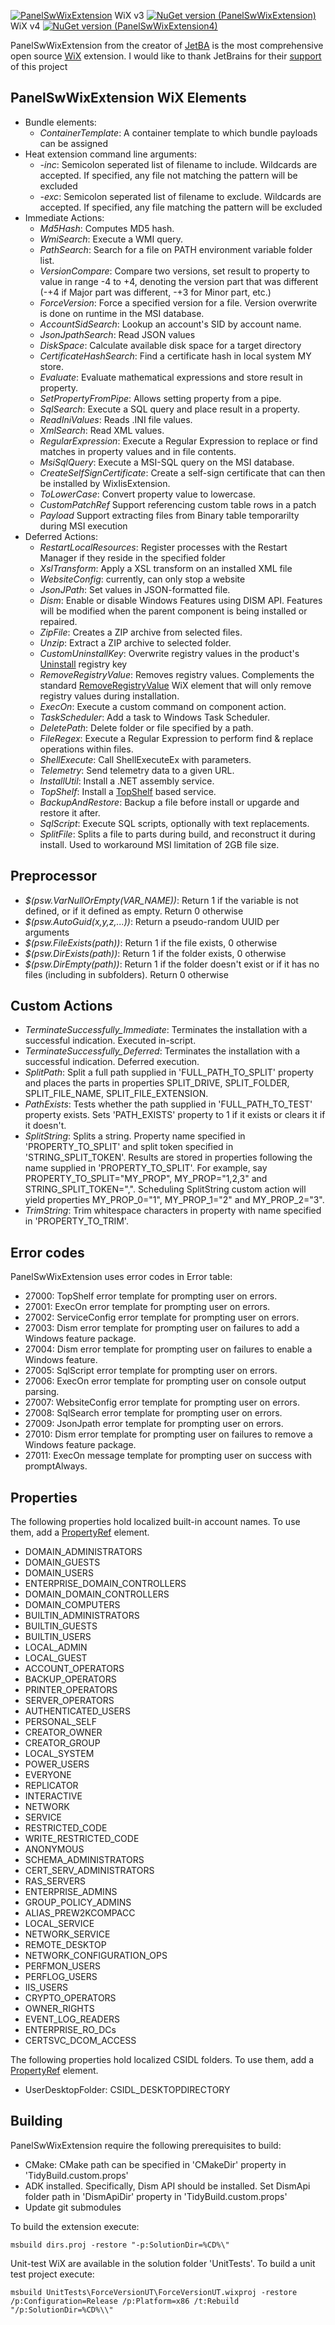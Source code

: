[![PanelSwWixExtension](https://github.com/nirbar/PanelSwWixExtension/actions/workflows/github-actions-build.yml/badge.svg?branch=master4)](https://github.com/nirbar/PanelSwWixExtension/actions/workflows/github-actions-build.yml)
WiX v3 [![NuGet version (PanelSwWixExtension)](https://img.shields.io/nuget/v/PanelSwWixExtension.svg?style=flat-square)](https://www.nuget.org/packages/PanelSwWixExtension/)
WiX v4 [![NuGet version (PanelSwWixExtension4)](https://img.shields.io/nuget/v/PanelSwWixExtension4.svg?style=flat-square)](https://www.nuget.org/packages/PanelSwWixExtension4/)

PanelSwWixExtension from the creator of [JetBA](https://github.com/nirbar/JetBA-Binaries) is the most comprehensive open source [WiX](http://wixtoolset.org/) extension. 
I would like to thank JetBrains for their [support](https://www.jetbrains.com/community/opensource/) of this project

## PanelSwWixExtension WiX Elements

- Bundle elements:
  - *ContainerTemplate*: A container template to which bundle payloads can be assigned
- Heat extension command line arguments:
  - *-inc*: Semicolon seperated list of filename to include. Wildcards are accepted. If specified, any file not matching the pattern will be excluded
  - *-exc*: Semicolon seperated list of filename to exclude. Wildcards are accepted. If specified, any file matching the pattern will be excluded
- Immediate Actions:
  - *Md5Hash*: Computes MD5 hash.
  - *WmiSearch*: Execute a WMI query.
  - *PathSearch*: Search for a file on PATH environment variable folder list.
  - *VersionCompare*: Compare two versions, set result to property to value in range -4 to +4, denoting the version part that was different (-+4 if Major part was different, -+3 for Minor part, etc.)
  - *ForceVersion*: Force a specified version for a file. Version overwrite is done on runtime in the MSI database.
  - *AccountSidSearch*: Lookup an account's SID by account name.
  - *JsonJpathSearch*: Read JSON values
  - *DiskSpace*: Calculate available disk space for a target directory
  - *CertificateHashSearch*: Find a certificate hash in local system MY store.
  - *Evaluate*: Evaluate mathematical expressions and store result in property.
  - *SetPropertyFromPipe*: Allows setting property from a pipe.
  - *SqlSearch*: Execute a SQL query and place result in a property.
  - *ReadIniValues*: Reads .INI file values.
  - *XmlSearch*: Read XML values.
  - *RegularExpression*: Execute a Regular Expression to replace or find matches in property values and in file contents.
  - *MsiSqlQuery*: Execute a MSI-SQL query on the MSI database.
  - *CreateSelfSignCertificate*: Create a self-sign certificate that can then be installed by WixIisExtension.
  - *ToLowerCase*: Convert property value to lowercase.
  - *CustomPatchRef* Support referencing custom table rows in a patch
  - *Payload* Support extracting files from Binary table temporarilty during MSI execution
- Deferred Actions:
  - *RestartLocalResources*: Register processes with the Restart Manager if they reside in the specified folder
  - *XslTransform*: Apply a XSL transform on an installed XML file
  - *WebsiteConfig*: currently, can only stop a website
  - *JsonJPath*: Set values in JSON-formatted file.
  - *Dism*: Enable or disable Windows Features using DISM API. Features will be modified when the parent component is being installed or repaired.
  - *ZipFile*: Creates a ZIP archive from selected files.
  - *Unzip*: Extract a ZIP archive to selected folder.
  - *CustomUninstallKey*: Overwrite registry values in the product's [Uninstall](http://msdn.microsoft.com/en-us/library/aa372105%28v=vs.85%29.aspx) registry key
  - *RemoveRegistryValue*: Removes registry values. Complements the standard [RemoveRegistryValue](http://wixtoolset.org/documentation/manual/v3/xsd/wix/removeregistryvalue.html) WiX element that will only remove registry values during installation.
  - *ExecOn*: Execute a custom command on component action.
  - *TaskScheduler*: Add a task to Windows Task Scheduler.
  - *DeletePath*: Delete folder or file specified by a path.
  - *FileRegex*: Execute a Regular Expression to perform find & replace operations within files.
  - *ShellExecute*: Call ShellExecuteEx with parameters.
  - *Telemetry*: Send telemetry data to a given URL.
  - *InstallUtil*: Install a .NET assembly service.
  - *TopShelf*: Install a [TopShelf](http://topshelf-project.com/) based service.
  - *BackupAndRestore*: Backup a file before install or upgarde and restore it after.
  - *SqlScript*: Execute SQL scripts, optionally with text replacements.
  - *SplitFile*: Splits a file to parts during build, and reconstruct it during install. Used to workaround MSI limitation of 2GB file size.

## Preprocessor
- *$(psw.VarNullOrEmpty(VAR_NAME))*: Return 1 if the variable is not defined, or if it defined as empty. Return 0 otherwise
- *$(psw.AutoGuid(x,y,z,...))*: Return a pseudo-random UUID per arguments
- *$(psw.FileExists(path))*: Return 1 if the file exists, 0 otherwise
- *$(psw.DirExists(path))*: Return 1 if the folder exists, 0 otherwise
- *$(psw.DirEmpty(path))*: Return 1 if the folder doesn't exist or if it has no files (including in subfolders). Return 0 otherwise

## Custom Actions

- *TerminateSuccessfully_Immediate*: Terminates the installation with a successful indication. Executed in-script.
- *TerminateSuccessfully_Deferred*: Terminates the installation with a successful indication. Deferred execution.
- *SplitPath*: Split a full path supplied in 'FULL_PATH_TO_SPLIT' property and places the parts in properties SPLIT_DRIVE, SPLIT_FOLDER, SPLIT_FILE_NAME, SPLIT_FILE_EXTENSION.
- *PathExists*: Tests whether the path supplied in 'FULL_PATH_TO_TEST' property exists. Sets 'PATH_EXISTS' property to 1 if it exists or clears it if it doesn't.
- *SplitString*: Splits a string. Property name specified in 'PROPERTY_TO_SPLIT' and split token specified in 'STRING_SPLIT_TOKEN'. Results are stored in properties following the name supplied in 'PROPERTY_TO_SPLIT'.
  For example, say PROPERTY_TO_SPLIT="MY_PROP", MY_PROP="1,2,3" and STRING_SPLIT_TOKEN=",". Scheduling SplitString custom action will yield properties MY_PROP_0="1", MY_PROP_1="2" and MY_PROP_2="3".
- *TrimString*: Trim whitespace characters in property with name specified in 'PROPERTY_TO_TRIM'.

## Error codes

PanelSwWixExtension uses error codes in Error table:

- 27000: TopShelf error template for prompting user on errors.
- 27001: ExecOn error template for prompting user on errors.
- 27002: ServiceConfig error template for prompting user on errors.
- 27003: Dism error template for prompting user on failures to add a Windows feature package.
- 27004: Dism error template for prompting user on failures to enable a Windows feature.
- 27005: SqlScript error template for prompting user on errors.
- 27006: ExecOn error template for prompting user on console output parsing.
- 27007: WebsiteConfig error template for prompting user on errors.
- 27008: SqlSearch error template for prompting user on errors.
- 27009: JsonJpath error template for prompting user on errors.
- 27010: Dism error template for prompting user on failures to remove a Windows feature package.
- 27011: ExecOn message template for prompting user on success with promptAlways.

## Properties

The following properties hold localized built-in account names. To use them, add a [PropertyRef](http://wixtoolset.org/documentation/manual/v3/xsd/wix/propertyref.html) element.

- DOMAIN_ADMINISTRATORS
- DOMAIN_GUESTS
- DOMAIN_USERS
- ENTERPRISE_DOMAIN_CONTROLLERS
- DOMAIN_DOMAIN_CONTROLLERS
- DOMAIN_COMPUTERS
- BUILTIN_ADMINISTRATORS
- BUILTIN_GUESTS
- BUILTIN_USERS
- LOCAL_ADMIN
- LOCAL_GUEST
- ACCOUNT_OPERATORS
- BACKUP_OPERATORS
- PRINTER_OPERATORS
- SERVER_OPERATORS
- AUTHENTICATED_USERS
- PERSONAL_SELF
- CREATOR_OWNER
- CREATOR_GROUP
- LOCAL_SYSTEM
- POWER_USERS
- EVERYONE
- REPLICATOR
- INTERACTIVE
- NETWORK
- SERVICE
- RESTRICTED_CODE
- WRITE_RESTRICTED_CODE
- ANONYMOUS
- SCHEMA_ADMINISTRATORS
- CERT_SERV_ADMINISTRATORS
- RAS_SERVERS
- ENTERPRISE_ADMINS
- GROUP_POLICY_ADMINS
- ALIAS_PREW2KCOMPACC
- LOCAL_SERVICE
- NETWORK_SERVICE
- REMOTE_DESKTOP
- NETWORK_CONFIGURATION_OPS
- PERFMON_USERS
- PERFLOG_USERS
- IIS_USERS
- CRYPTO_OPERATORS
- OWNER_RIGHTS
- EVENT_LOG_READERS
- ENTERPRISE_RO_DCs
- CERTSVC_DCOM_ACCESS

The following properties hold localized CSIDL folders. To use them, add a [PropertyRef](http://wixtoolset.org/documentation/manual/v3/xsd/wix/propertyref.html) element.

- UserDesktopFolder: CSIDL_DESKTOPDIRECTORY

## Building

PanelSwWixExtension require the following prerequisites to build:
- CMake: CMake path can be specified in 'CMakeDir' property in 'TidyBuild.custom.props'
- ADK installed. Specifically, Dism API should be installed. Set DismApi folder path in 'DismApiDir' property in 'TidyBuild.custom.props'
- Update git submodules

To build the extension execute:
~~~
msbuild dirs.proj -restore "-p:SolutionDir=%CD%\"
~~~

Unit-test WiX are available in the solution folder 'UnitTests'.
To build a unit test project execute:
~~~~~~~~~~~~
msbuild UnitTests\ForceVersionUT\ForceVersionUT.wixproj -restore /p:Configuration=Release /p:Platform=x86 /t:Rebuild "/p:SolutionDir=%CD%\\"
~~~~~~~~~~~~
